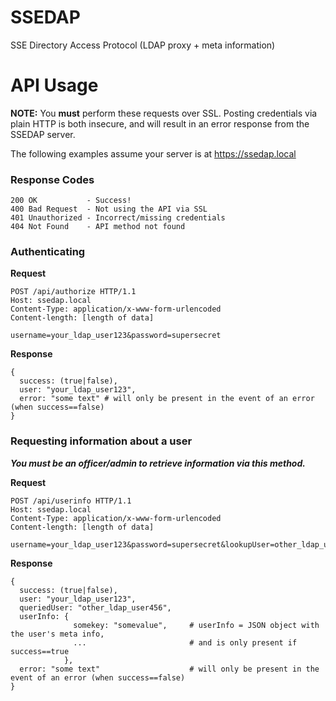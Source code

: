 # SSEDAP

SSE Directory Access Protocol (LDAP proxy + meta information)

# API Usage

**NOTE:** You **must** perform these requests over SSL. Posting credentials 
via plain HTTP is both insecure, and will result in an error response from 
the SSEDAP server.

The following examples assume your server is at https://ssedap.local

### Response Codes

```
200 OK           - Success!
400 Bad Request  - Not using the API via SSL
401 Unauthorized - Incorrect/missing credentials
404 Not Found    - API method not found
```

### Authenticating

**Request**

```
POST /api/authorize HTTP/1.1
Host: ssedap.local
Content-Type: application/x-www-form-urlencoded
Content-length: [length of data]

username=your_ldap_user123&password=supersecret
```

**Response**

```
{
  success: (true|false),
  user: "your_ldap_user123",
  error: "some text" # will only be present in the event of an error (when success==false)
}
```

### Requesting information about a user

**_You must be an officer/admin to retrieve information via this method._**

**Request**

```
POST /api/userinfo HTTP/1.1
Host: ssedap.local
Content-Type: application/x-www-form-urlencoded
Content-length: [length of data]

username=your_ldap_user123&password=supersecret&lookupUser=other_ldap_user456
```

**Response**

```
{
  success: (true|false),
  user: "your_ldap_user123",
  queriedUser: "other_ldap_user456",
  userInfo: {
              somekey: "somevalue",     # userInfo = JSON object with the user's meta info,
              ...                       # and is only present if success==true
            },
  error: "some text"                    # will only be present in the event of an error (when success==false)
}
```


